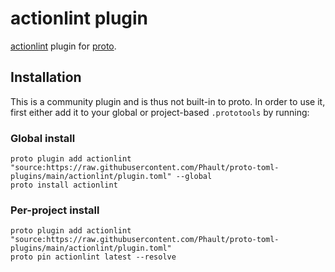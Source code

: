 # actionlint plugin

[actionlint](https://github.com/rhysd/actionlint) plugin for [proto](https://github.com/moonrepo/proto).

## Installation

This is a community plugin and is thus not built-in to proto. In order to use it, first either add it to your global or project-based `.prototools` by running:

### Global install

```shell
proto plugin add actionlint "source:https://raw.githubusercontent.com/Phault/proto-toml-plugins/main/actionlint/plugin.toml" --global
proto install actionlint
```

### Per-project install

```shell
proto plugin add actionlint "source:https://raw.githubusercontent.com/Phault/proto-toml-plugins/main/actionlint/plugin.toml"
proto pin actionlint latest --resolve
```
